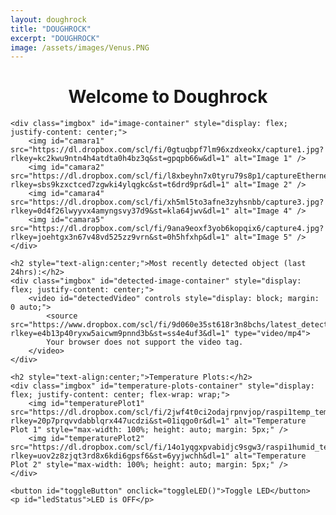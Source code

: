 ```yaml
---
layout: doughrock
title: "DOUGHROCK"
excerpt: "DOUGHROCK"
image: /assets/images/Venus.PNG
---
```


<div class="center">
    <h1 style="text-align:center;">Welcome to Doughrock</h1>

    <div class="imgbox" id="image-container" style="display: flex; justify-content: center;">
        <img id="camara1" src="https://dl.dropbox.com/scl/fi/0gtuqbpf7lm96xzdxeokx/capture1.jpg?rlkey=kc2kwu9ntn4h4atdta0h4bz3q&st=gpqpb66w&dl=1" alt="Image 1" />
        <img id="camara2" src="https://dl.dropbox.com/scl/fi/l8xbeyhn7x0tyru79s8p1/captureEthernet.jpg?rlkey=sbs9kzxctced7zgwki4ylqgkc&st=t6drd9pr&dl=1" alt="Image 2" />
        <img id="camara4" src="https://dl.dropbox.com/scl/fi/xh5ml5to3afne3zyhsnbb/capture3.jpg?rlkey=0d4f26lwyyvx4amyngsvy37d9&st=kla64jwv&dl=1" alt="Image 4" />
        <img id="camara5" src="https://dl.dropbox.com/scl/fi/9ana9eoxf3yob6kopqix6/capture4.jpg?rlkey=joehtgx3n67v48vd525zz9vrn&st=0h5hfxhp&dl=1" alt="Image 5" />
    </div>

    <h2 style="text-align:center;">Most recently detected object (last 24hrs):</h2>
    <div class="imgbox" id="detected-image-container" style="display: flex; justify-content: center;">
        <video id="detectedVideo" controls style="display: block; margin: 0 auto;">
            <source src="https://www.dropbox.com/scl/fi/9d060e35st618r3n8bchs/latest_detection.mp4?rlkey=e4b13p40ryxw5aicwm9pnnd3b&st=ss4e4uf3&dl=1" type="video/mp4">
            Your browser does not support the video tag.
        </video>
    </div>

    <h2 style="text-align:center;">Temperature Plots:</h2>
    <div class="imgbox" id="temperature-plots-container" style="display: flex; justify-content: center; flex-wrap: wrap;">
        <img id="temperaturePlot1" src="https://dl.dropbox.com/scl/fi/2jwf4t0ci2odajrpnvjop/raspi1temp_temperature_plot.png?rlkey=20p7prqvvdabblqrx447ucdzi&st=01iqgo0r&dl=1" alt="Temperature Plot 1" style="max-width: 100%; height: auto; margin: 5px;" />
        <img id="temperaturePlot2" src="https://dl.dropbox.com/scl/fi/14o1yqgxpvabidjc9sgw3/raspi1humid_temperature_plot.png?rlkey=uov2z8zjqt3rd8x6kdi6gpsf6&st=6yyjwchh&dl=1" alt="Temperature Plot 2" style="max-width: 100%; height: auto; margin: 5px;" />
    </div>

    <button id="toggleButton" onclick="toggleLED()">Toggle LED</button>
    <p id="ledStatus">LED is OFF</p>
</div>

<script>
var ledState = false;

function toggleLED() {
    var toggleButton = document.getElementById('toggleButton');
    var ledStatus = document.getElementById('ledStatus');

    if (ledState) {
        // Turn LED off
        ledState = false;
        toggleButton.textContent = "Turn LED On";
        ledStatus.textContent = "LED is OFF";
    } else {
        // Turn LED on
        ledState = true;
        toggleButton.textContent = "Turn LED Off";
        ledStatus.textContent = "LED is ON";
    }
}

function updateImage(imageId, imageUrl) {
    var oldImg = document.getElementById(imageId);
    var newImg = new Image();
    var timestamp = new Date().getTime(); // Add timestamp to prevent caching

    newImg.src = imageUrl + '&t=' + timestamp;
    newImg.alt = oldImg.alt;
    newImg.id = imageId;

    newImg.onload = function() {
        // Replace the old image source only after the new image has successfully loaded
        oldImg.src = newImg.src;
    }

    newImg.onerror = function() {
        console.error("Failed to load image: " + newImg.src);
    }
}

function updateTemperaturePlot(plotId, plotUrl) {
    var oldPlot = document.getElementById(plotId);
    var newPlot = new Image();
    var timestamp = new Date().getTime(); // Add timestamp to prevent caching

    newPlot.src = plotUrl + '&t=' + timestamp;
    newPlot.alt = oldPlot.alt;
    newPlot.id = plotId;

    newPlot.onload = function() {
        // Replace the old image source only after the new image has successfully loaded
        oldPlot.src = newPlot.src;
    }

    newPlot.onerror = function() {
        console.error("Failed to load image: " + newPlot.src);
    }
}

function loadVideoOnce(videoId, videoUrl) {
    var videoElement = document.getElementById(videoId);
    var timestamp = new Date().getTime(); // Add timestamp to prevent caching
    videoElement.src = videoUrl + '&t=' + timestamp;
}

// Update each camera image and temperature plot every 15 seconds
setInterval(function() {
    updateImage('camara1', 'https://dl.dropbox.com/scl/fi/0gtuqbpf7lm96xzdxeokx/capture1.jpg?rlkey=kc2kwu9ntn4h4atdta0h4bz3q&st=gpqpb66w&dl=1');
    updateImage('camara2', 'https://dl.dropbox.com/scl/fi/l8xbeyhn7x0tyru79s8p1/captureEthernet.jpg?rlkey=sbs9kzxctced7zgwki4ylqgkc&st=t6drd9pr&dl=1');
    updateImage('camara4', 'https://dl.dropbox.com/scl/fi/xh5ml5to3afne3zyhsnbb/capture3.jpg?rlkey=0d4f26lwyyvx4amyngsvy37d9&st=kla64jwv&dl=1');
    updateImage('camara5', 'https://dl.dropbox.com/scl/fi/9ana9eoxf3yob6kopqix6/capture4.jpg?rlkey=joehtgx3n67v48vd525zz9vrn&st=0h5hfxhp&dl=1');
    updateTemperaturePlot('temperaturePlot1', 'https://dl.dropbox.com/scl/fi/eigsn29f0l6gjidwvf39i/raspiEth_temperature_plot.png?rlkey=oh1iibifer1cnozskt6xipk1k&st=3hxg6thl&dl=1');
    updateTemperaturePlot('temperaturePlot2', 'https://dl.dropbox.com/scl/fi/32h51p1ote83yb3hmy4kq/raspi3_temperature_plot.png?rlkey=br3v0tj6fg8cci6uf9p0txwtu&st=i0r6p7kg&dl=1');
}, 15000); // 15 seconds interval

// Load the video once when the page loads
window.onload = function() {
    loadVideoOnce('detectedVideo', 'https://www.dropbox.com/scl/fi/9d060e35st618r3n8bchs/latest_detection.mp4?rlkey=e4b13p40ryxw5aicwm9pnnd3b&st=ss4e4uf3&dl=1');
};

function arrangeImages() {
    const imageContainer = document.getElementById('image-container');
    const detectedImageContainer = document.getElementById('detected-image-container');
    const temperaturePlotsContainer = document.getElementById('temperature-plots-container');
    const images = imageContainer.getElementsByTagName('img');
    const detectedVideo = document.getElementById('detectedVideo');
    const screenWidth = window.innerWidth;

    if (screenWidth < 768) {
        // Small screen (e.g., phones in portrait mode): Display images in a column
        imageContainer.style.flexDirection = 'column';
        detectedImageContainer.style.flexDirection = 'column';
        temperaturePlotsContainer.style.flexDirection = 'column';
        for (let i = 0; i < images.length; i++) {
            images[i].style.display = 'block';
            images[i].style.width = 'auto';
            images[i].style.height = 'calc(100vh / ' + images.length + ')';
            images[i].style.marginBottom = '10px';
        }
        detectedVideo.style.display = 'block';
        detectedVideo.style.width = 'auto';
        detectedVideo.style.height = 'calc(100vh / 4)'; // Adjust height for detected video
        detectedVideo.style.marginBottom = '10px';
        temperaturePlotsContainer.style.display = 'block';
        temperaturePlotsContainer.style.width = 'auto';
        temperaturePlotsContainer.style.height = 'calc(100vh / 4)'; // Adjust height for temperature plots
    } else {
        // Larger screens (e.g., tablets/PCs in landscape mode): Display images in a row
        imageContainer.style.flexDirection = 'row';
        detectedImageContainer.style.flexDirection = 'row';
        temperaturePlotsContainer.style.flexDirection = 'row';
        for (let i = 0; i < images.length; i++) {
            images[i].style.display = 'block';
            images[i].style.width = 'calc(100vw / ' + images.length + ')';
            images[i].style.height = 'auto';
            images[i].style.marginBottom = '0';
        }
        detectedVideo.style.display = 'block';
        detectedVideo.style.width = 'calc(100vw / 4)'; // Adjust width for detected video
        detectedVideo.style.height = 'auto';
        detectedVideo.style.marginBottom = '0';
        temperaturePlotsContainer.style.display = 'flex';
        temperaturePlotsContainer.style.width = 'calc(100vw / 2)'; // Adjust width for temperature plots
        temperaturePlotsContainer.style.height = 'auto';
    }
}

function handleOrientationChange() {
    arrangeImages();
}

window.addEventListener('resize', handleOrientationChange);

// Initial arrangement on page load
arrangeImages();
</script>
